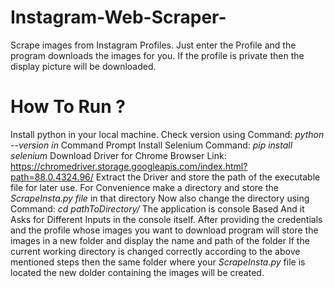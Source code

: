 # Instagram-Web-Scraper-
Scrape images from Instagram Profiles. Just enter the Profile and the program downloads the images for you. If the profile is private then the display picture will be downloaded.

# How To Run ?
Install python in your local machine.
Check version using Command: *python --version in* Command Prompt
Install Selenium Command: *pip install selenium*
Download Driver for Chrome Browser Link: https://chromedriver.storage.googleapis.com/index.html?path=88.0.4324.96/
Extract the Driver and store the path of the executable file for later use.
For Convenience make a directory and store the *ScrapeInsta.py file* in that directory
Now also change the directory using Command: *cd pathToDirectory/*
The application is console Based And it Asks for Different Inputs in the console itself.
After providing the credentials and the profile whose images you want to download program will store the images in a new folder and display the name and path of the folder
If the current working directory is changed correctly according to the above mentioned steps then the same folder where your *ScrapeInsta.py* file is located the new dolder containing the images will be created.

